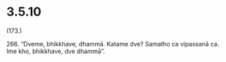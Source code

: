 # 3.5.10

(173.)

266\. “Dveme, bhikkhave, dhammā. Katame dve? Samatho ca vipassanā ca. Ime kho, bhikkhave, dve dhammā”.
